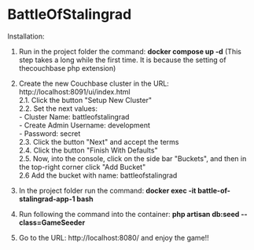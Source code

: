 # BattleOfStalingrad

Installation:

1. Run in the project folder the command: **docker compose up -d**
	(This step takes a long while the first time. It is because the setting of thecouchbase php extension)

2. Create the new Couchbase cluster in the URL: http://localhost:8091/ui/index.html  
    2.1. Click the button "Setup New Cluster"  
	2.2. Set the next values:  
        - Cluster Name: battleofstalingrad  
        - Create Admin Username: development  
        - Password: secret  
	2.3. Click the button "Next" and accept the terms  
	2.4. Click the button "Finish With Defaults"  
	2.5. Now, into the console, click on the side bar "Buckets", and then in the top-right corner click "Add Bucket"  
	2.6 Add the bucket with name: battleofstalingrad  

3. In the project folder run the command: **docker exec -it battle-of-stalingrad-app-1 bash**
4. Run following the command into the container: **php artisan db:seed --class=GameSeeder**
5. Go to the URL: http://localhost:8080/ and enjoy the game!!
